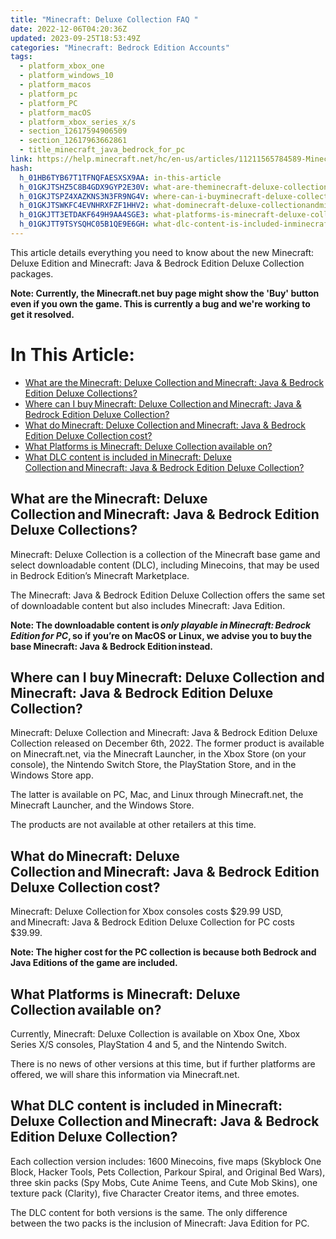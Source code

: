 ```yaml
---
title: "Minecraft: Deluxe Collection FAQ "
date: 2022-12-06T04:20:36Z
updated: 2023-09-25T18:53:49Z
categories: "Minecraft: Bedrock Edition Accounts"
tags:
  - platform_xbox_one
  - platform_windows_10
  - platform_macos
  - platform_pc
  - platform_PC
  - platform_macOS
  - platform_xbox_series_x/s
  - section_12617594906509
  - section_12617963662861
  - title_minecraft_java_bedrock_for_pc
link: https://help.minecraft.net/hc/en-us/articles/11211565784589-Minecraft-Deluxe-Collection-FAQ
hash:
  h_01HB6TYB67T1TFNQFAESXSX9AA: in-this-article
  h_01GKJTSHZ5C8B4GDX9GYP2E30V: what-are-theminecraft-deluxe-collectionandminecraft-java--bedrock-edition-deluxe-collections
  h_01GKJTSPZ4XAZKNS3N3FR9NG4V: where-can-i-buyminecraft-deluxe-collection-and-minecraft-java--bedrock-edition-deluxe-collection
  h_01GKJTSWKFC4EVNHRXFZF1HHV2: what-dominecraft-deluxe-collectionandminecraft-java--bedrock-edition-deluxe-collectioncost
  h_01GKJTT3ETDAKF649H9AA4SGE3: what-platforms-is-minecraft-deluxe-collectionavailable-on
  h_01GKJTT9TSYSQHC05B1QE9E6GH: what-dlc-content-is-included-inminecraft-deluxe-collectionandminecraft-java--bedrock-edition-deluxe-collection
---
```


This article details everything you need to know about the new Minecraft: Deluxe Edition and Minecraft: Java & Bedrock Edition Deluxe Collection packages. 

**Note: Currently, the Minecraft.net buy page might show the 'Buy' button even if you own the game. This is currently a bug and we're working to get it resolved.**

# In This Article:

- [What are the Minecraft: Deluxe Collection and Minecraft: Java & Bedrock Edition Deluxe Collections?](#what-are-theminecraft-deluxe-collectionandminecraft-java--bedrock-edition-deluxe-collections)
- [Where can I buy Minecraft: Deluxe Collection and Minecraft: Java & Bedrock Edition Deluxe Collection?](#where-can-i-buyminecraft-deluxe-collection-and-minecraft-java--bedrock-edition-deluxe-collection)
- [What do Minecraft: Deluxe Collection and Minecraft: Java & Bedrock Edition Deluxe Collection cost?](#what-dominecraft-deluxe-collectionandminecraft-java--bedrock-edition-deluxe-collectioncost)
- [What Platforms is Minecraft: Deluxe Collection available on?](#what-platforms-is-minecraft-deluxe-collectionavailable-on)
- [What DLC content is included in Minecraft: Deluxe Collection and Minecraft: Java & Bedrock Edition Deluxe Collection?](#what-dlc-content-is-included-inminecraft-deluxe-collectionandminecraft-java--bedrock-edition-deluxe-collection)

## What are the Minecraft: Deluxe Collection and Minecraft: Java & Bedrock Edition Deluxe Collections?

Minecraft: Deluxe Collection is a collection of the Minecraft base game and select downloadable content (DLC), including Minecoins, that may be used in Bedrock Edition’s Minecraft Marketplace.

The Minecraft: Java & Bedrock Edition Deluxe Collection offers the same set of downloadable content but also includes Minecraft: Java Edition.

**Note: The downloadable content is *only playable in Minecraft: Bedrock Edition for PC*, so if you’re on MacOS or Linux, we advise you to buy the base Minecraft: Java & Bedrock Edition instead.**

## Where can I buy Minecraft: Deluxe Collection and Minecraft: Java & Bedrock Edition Deluxe Collection?

Minecraft: Deluxe Collection and Minecraft: Java & Bedrock Edition Deluxe Collection released on December 6th, 2022. The former product is available on Minecraft.net, via the Minecraft Launcher, in the Xbox Store (on your console), the Nintendo Switch Store, the PlayStation Store, and in the Windows Store app.

The latter is available on PC, Mac, and Linux through Minecraft.net, the Minecraft Launcher, and the Windows Store.

The products are not available at other retailers at this time.

## What do Minecraft: Deluxe Collection and Minecraft: Java & Bedrock Edition Deluxe Collection cost?

Minecraft: Deluxe Collection for Xbox consoles costs \$29.99 USD, and Minecraft: Java & Bedrock Edition Deluxe Collection for PC costs \$39.99.

**Note: The higher cost for the PC collection is because both Bedrock and Java Editions of the game are included.**

## What Platforms is Minecraft: Deluxe Collection available on?

Currently, Minecraft: Deluxe Collection is available on Xbox One, Xbox Series X/S consoles, PlayStation 4 and 5, and the Nintendo Switch.

There is no news of other versions at this time, but if further platforms are offered, we will share this information via Minecraft.net.

## What DLC content is included in Minecraft: Deluxe Collection and Minecraft: Java & Bedrock Edition Deluxe Collection?

Each collection version includes: 1600 Minecoins, five maps (Skyblock One Block, Hacker Tools, Pets Collection, Parkour Spiral, and Original Bed Wars), three skin packs (Spy Mobs, Cute Anime Teens, and Cute Mob Skins), one texture pack (Clarity), five Character Creator items, and three emotes. 

The DLC content for both versions is the same. The only difference between the two packs is the inclusion of Minecraft: Java Edition for PC.
